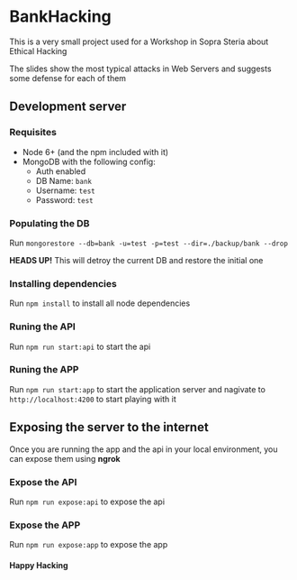 # BankHacking

This is a very small project used for a Workshop in Sopra Steria about Ethical Hacking

The slides show the most typical attacks in Web Servers and suggests some defense for each of them

## Development server
### Requisites
- Node 6+ (and the npm included with it)
- MongoDB with the following config:
    - Auth enabled
    - DB Name: `bank`
    - Username: `test`
    - Password: `test`

### Populating the DB

Run `mongorestore --db=bank -u=test -p=test --dir=./backup/bank --drop`

**HEADS UP!** This will detroy the current DB and restore the initial one

### Installing dependencies

Run `npm install` to install all node dependencies

### Runing the API

Run `npm run start:api` to start the api

### Runing the APP

Run `npm run start:app` to start the application server and nagivate to `http://localhost:4200` to start playing with it

## Exposing the server to the internet
Once you are running the app and the api in your local environment, you can expose them using **ngrok**

### Expose the API

Run `npm run expose:api` to expose the api

### Expose the APP

Run `npm run expose:app` to expose the app



#### Happy Hacking
